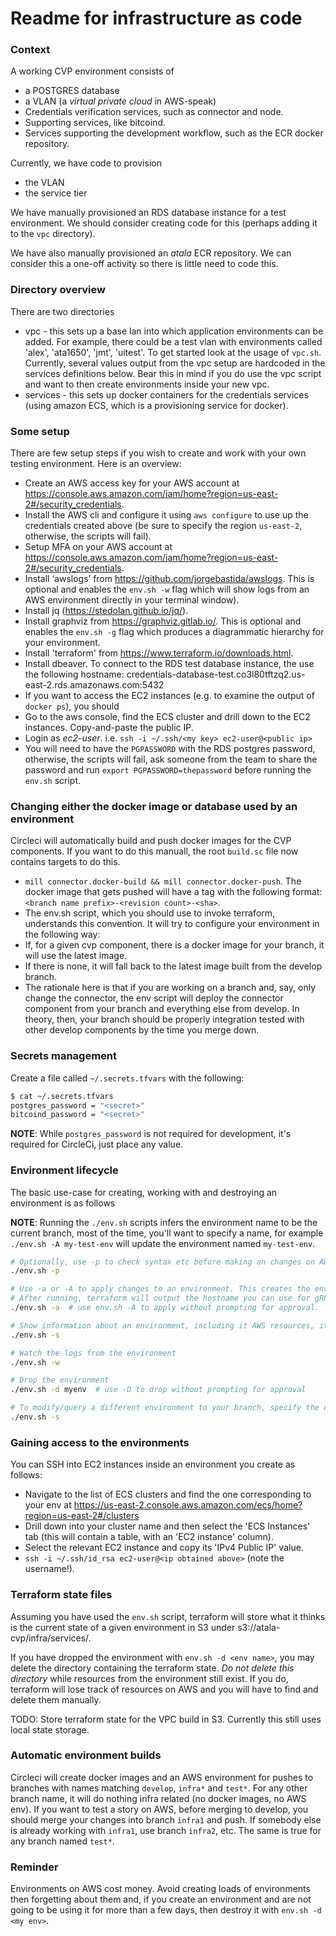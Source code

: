 Readme for infrastructure as code
=======
### Context
A working CVP environment consists of
* a POSTGRES database
* a VLAN (a _virtual private cloud_ in AWS-speak)
* Credentials verification services, such as connector and node.
* Supporting services, like bitcoind.
* Services supporting the development workflow, such as the ECR docker repository.

Currently, we have code to provision
* the VLAN
* the service tier

We have manually provisioned an RDS database instance for a test environment. We should consider creating code for
this (perhaps adding it to the `vpc` directory).

We have also manually provisioned an _atala_ ECR repository. We can consider this a one-off activity so there is little
need to code this.

###  Directory overview
There are two directories
* vpc - this sets up a base lan into which application environments can be added. For example, there could be a test vlan
  with environments called 'alex', 'ata1650', 'jmt', 'uitest'. To get started look at the usage of `vpc.sh`.
  Currently, several values output from the vpc setup are hardcoded in the services definitions below. Bear this in mind
  if you do use the vpc script and want to then create environments inside your new vpc.
* services - this sets up docker containers for the credentials services (using amazon ECS, which is a provisioning service
  for docker).

### Some setup
There are few setup steps if you wish to create and work with your own testing environment. Here is an overview:
* Create an AWS access key for your AWS account at https://console.aws.amazon.com/iam/home?region=us-east-2#/security_credentials.
* Install the AWS cli and configure it using `aws configure` to use up the credentials created above (be sure to specify the region `us-east-2`, otherwise, the scripts will fail).
* Setup MFA on your AWS account at https://console.aws.amazon.com/iam/home?region=us-east-2#/security_credentials.
* Install ‘awslogs’ from https://github.com/jorgebastida/awslogs. This is optional and enables the `env.sh -w` flag which
  will show logs from an AWS environment directly in your terminal window).
* Install jq (https://stedolan.github.io/jq/).
* Install graphviz from https://graphviz.gitlab.io/. This is optional and enables the `env.sh -g` flag which
  produces a diagrammatic hierarchy for your environment.
* Install 'terraform' from https://www.terraform.io/downloads.html.
* Install dbeaver. To connect to the RDS test database instance, the use the following hostname: credentials-database-test.co3l80tftzq2.us-east-2.rds.amazonaws.com:5432
* If you want to access the EC2 instances (e.g. to examine the output of `docker ps`), you should
 * Go to the aws console, find the ECS cluster and drill down to the EC2 instances. Copy-and-paste the public IP.
 * Login as _ec2-user_. i.e. `ssh -i ~/.ssh/<my key> ec2-user@<public ip>`
* You will need to have the `PGPASSWORD` with the RDS postgres password, otherwise, the scripts will fail, ask someone from the team to share the password and run `export PGPASSWORD=thepassword` before running the `env.sh` script.

### Changing either the docker image or database used by an environment
Circleci will automatically build and push docker images for the CVP components. If you want to do this manuall, the root `build.sc` 
file now contains targets to do this.
* `mill connector.docker-build && mill connector.docker-push`. The docker image that gets pushed will have a tag with the following format: `<branch name prefix>-<revision count>-<sha>`.
* The env.sh script, which you should use to invoke terraform, understands this convention. It will try to configure your environment in the following way:
 * If, for a given cvp component, there is a docker image for your branch, it will use the latest image.
 * If there is none, it will fall back to the latest image built from the develop branch.
* The rationale here is that if you are working on a branch and, say, only change the connector, the env script will deploy
  the connector component from your branch and everything else from develop. In theory, then, your branch should be properly
  integration tested with other develop components by the time you merge down.  

### Secrets management
Create a file called `~/.secrets.tfvars` with the following:
```bash
$ cat ~/.secrets.tfvars
postgres_password = "<secret>"
bitcoind_password = "<secret>"
```

**NOTE**: While `postgres_password` is not required for development, it's required for CircleCi, just place any value.

### Environment lifecycle
The basic use-case for creating, working with and destroying an environment is as follows

**NOTE**: Running the `./env.sh` scripts infers the environment name to be the current branch, most of the time, you'll want to specify a name, for example `./env.sh -A my-test-env` will update the environment named `my-test-env`.

```bash
# Optionally, use -p to check syntax etc before making an changes on AWS
./env.sh -p

# Use -a or -A to apply changes to an environment. This creates the env on AWS.
# After running, terraform will output the hostname you can use for gRPC requests.
./env.sh -a  # use env.sh -A to apply without prompting for approval.

# Show information about an environment, including it AWS resources, its URLs and node/connector DB credentials
./env.sh -s

# Watch the logs from the environment
./env.sh -w

# Drop the environment
./env.sh -d myenv  # use -D to drop without prompting for approval

# To modify/query a different environment to your branch, specify the environment name explicitly as the last arg to env.sh
./env.sh -s 
```

### Gaining access to the environments
You can SSH into EC2 instances inside an environment you create as follows:
* Navigate to the list of ECS clusters and find the one corresponding to your env at https://us-east-2.console.aws.amazon.com/ecs/home?region=us-east-2#/clusters  
* Drill down into your cluster name and then select the 'ECS Instances' tab (this will contain a table, with an 'EC2 instance' column).
* Select the relevant EC2 instance and copy its 'IPv4 Public IP' value.
* `ssh -i ~/.ssh/id_rsa ec2-user@<ip obtained above>` (note the username!).

### Terraform state files
Assuming you have used the `env.sh` script, terraform will store what it thinks is the current state of a given environment in S3
under s3://atala-cvp/infra/services/<env name>.

If you have dropped the environment with `env.sh -d <env name>`, you may delete the directory containing the terraform state.
*Do not delete this directory* while resources from the environment still exist. If you do, terraform will lose track of
resources on AWS and you will have to find and delete them manually.

TODO: Store terraform state for the VPC build in S3. Currently this still uses local state storage.

### Automatic environment builds
Circleci will create docker images and an AWS environment for pushes to branches with names matching `develop`, `infra*` and `test*`.
For any other branch name, it will do nothing infra related (no docker images, no AWS env).
If you want to test a story on AWS, before merging to develop, you should merge your changes into branch `infra1` and push. 
If somebody else is already working with `infra1`, use branch `infra2`, etc. The same is true for any branch named `test*`.

### Reminder
Environments on AWS cost money. Avoid creating loads of environments then forgetting about them and,
if you create an environment and are not going to be using it for more than a few days, then
destroy it with `env.sh -d <my env>`.

